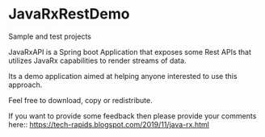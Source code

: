 # JavaRxRestDemo
Sample and test projects

JavaRxAPI is a Spring boot Application that exposes some Rest APIs that utilizes JavaRx capabilities to render streams of data.

Its a demo application aimed at helping anyone interested to use this approach.

Feel free to download, copy or redistribute.

If you want to provide some feedback then please provide your comments here::
https://tech-rapids.blogspot.com/2019/11/java-rx.html

